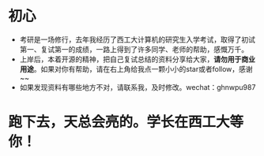 # 初心
- 考研是一场修行，去年我经历了西工大计算机的研究生入学考试，取得了初试第一、复试第一的成绩，一路上得到了许多同学、老师的帮助，感慨万千。
- 上岸后，本着开源的精神，把自己复试总结的资料分享给大家，**请勿用于商业用途**。如果对你有帮助，请在右上角给我点一颗小小的star或者follow，感谢~~
- 如果发现资料有哪些地方不对，请联系我，及时修改。wechat：ghnwpu987
# 跑下去，天总会亮的。学长在西工大等你！
